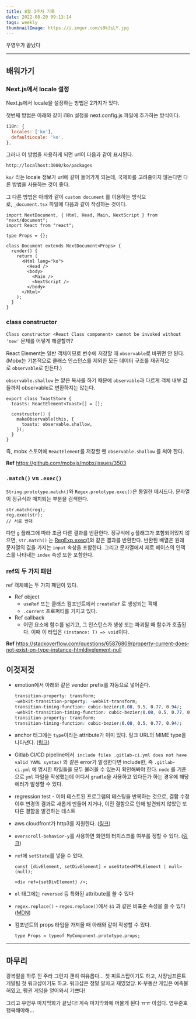```yaml
---
title: 8월 3주차 기록
date: 2022-08-20 09:13:14
tags: weekly
thumbnailImage: https://i.imgur.com/s9k3iLY.jpg
---
```


우영우가 끝났다

<!-- more -->

---

## 배워가기

### Next.js에서 locale 설정

Next.js에서 locale을 설정하는 방법은 2가지가 있다.

첫번째 방법은 아래와 같이 i18n 설정을 next.config.js 파일에 추가하는 방식이다.

```jsx
i18n: {
  locales: ['ko'],
  defaultLocale: 'ko',
},
```

그러나 이 방법을 사용하게 되면 url이 다음과 같이 표시된다.

`http://localhost:3000/ko/packages`

`ko/` 라는 locale 정보가 url에 같이 들어가게 되는데, 국제화를 고려중이지 않는다면 다른 방법을 사용하는 것이 좋다.

그 다른 방법은 아래와 같이 `custom document` 를 이용하는 방식으로, `_document.tsx` 파일에 다음과 같이 작성하는 것이다.

```tsx
import NextDocument, { Html, Head, Main, NextScript } from "next/document";
import React from "react";

type Props = {};

class Document extends NextDocument<Props> {
  render() {
    return (
      <Html lang="ko">
        <Head />
        <body>
          <Main />
          <NextScript />
        </body>
      </Html>
    );
  }
}
```

### class constructor

`Class constructor <React Class component> cannot be invoked without 'new'` 문제를 어떻게 해결할까?

React Element는 일반 객체이므로 변수에 저장할 때 `observable`로 바뀌면 안 된다. (Mobx는 기본적으로 클래스 인스턴스를 제외한 모든 데이터 구조를 재귀적으로 `observable`로 만든다.)

`observable.shallow` 는 얕은 복사를 하기 때문에 `observable`과 다르게 객체 내부 값들까지 observable로 변환하지는 않는다.

```tsx
export class ToastStore {
  toasts: ReactElement<Toast>[] = [];

  constructor() {
    makeObservable(this, {
      toasts: observable.shallow,
    });
  }
}
```

즉, mobx 스토어에 `ReactElement`를 저장할 땐 `observable.shallow` 를 써야 한다.

**Ref** <https://github.com/mobxjs/mobx/issues/3503>

### `.match()` vs `.exec()`

`String.prototype.match()`와 `Regex.prototype.exec()`은 동일한 메서드다. 문자열이 정규식과 매치되는 부분을 검색한다.

```tsx
str.match(reg);
reg.exec(str);
// 서로 반대
```

다만 `g` 플래그에 따라 조금 다른 결과를 반환한다. 정규식에 `g` 플래그가 포함되어있지 않으면, `str.match()` 는 [RegExp.exec()](https://developer.mozilla.org/ko/docs/Web/JavaScript/Reference/Global_Objects/RegExp/exec)와 같은 결과를 반환한다. 반환된 배열은 원래 문자열의 값을 가지는 `input` 속성을 포함한다. 그리고 문자열에서 제로 베이스의 인덱스를 나타내는 `index` 속성 또한 포함한다.

### ref의 두 가지 패턴

ref 객체에는 두 가지 패턴이 있다.

- Ref object
  - `useRef` 또는 클래스 컴포넌트에서 `createRef` 로 생성되는 객체
  - `.current` 프로퍼티를 가지고 있다.
- Ref callback
  - 어떤 요소에 함수를 넘기고, 그 인스턴스가 생성 또는 파괴될 때 함수가 호출된다. 이때 이 타입은 `(instance: T) => void`이다.

**Ref** <https://stackoverflow.com/questions/65876809/property-current-does-not-exist-on-type-instance-htmldivelement-null>

## 이것저것

- emotion에서 아래와 같은 vendor prefix를 자동으로 넣어준다.

  ```css
  transition-property: transform;
  -webkit-transition-property: -webkit-transform;
  transition-timing-function: cubic-bezier(0.08, 0.5, 0.77, 0.94);
  -webkit-transition-timing-function: cubic-bezier(0.08, 0.5, 0.77, 0.94);
  transition-property: transform;
  transition-timing-function: cubic-bezier(0.08, 0.5, 0.77, 0.94);
  ```

- anchor 태그에는 `type`이라는 attribute가 이미 있다. 링크 URL의 MIME type을 나타낸다. ([링크](https://developer.mozilla.org/ko/docs/Web/HTML/Element/a#attr-type))
- Gitlab CI/CD pipeline에서  `include files .gitlab-ci.yml does not have valid YAML syntax!` 와 같은 error가 발생한다면 include한, 즉 `.gitlab-ci.yml` 에 명시한 파일들을 모두 불러올 수 있는지 확인해봐야 한다. `node` 를 기준으로 `yml` 파일을 작성했는데 어디서 `gradle`을 사용하고 있다든가 하는 경우에 해당 에러가 발생할 수 있다.
- regression test - 이미 테스트된 프로그램의 테스팅을 반복하는 것으로, 결함 수정 이후 변경의 결과로 새롭게 만들어 지거나, 이전 결함으로 인해 발견되지 않았던 또 다른 결함을 발견하는 테스트
- aws cloudfront가 http3를 지원한다. ([링크](https://aws.amazon.com/blogs/aws/new-http-3-support-for-amazon-cloudfront/))
- `overscroll-behavior-y`를 사용하면 화면의 터치스크롤 여부를 정할 수 있다. ([링크](https://developer.mozilla.org/en-US/docs/Web/CSS/overscroll-behavior-y))
- `ref`에 `setState`를 넣을 수 있다.

  ```tsx
  const [divElement, setDivElement] = useState<HTMLElement | null>(null);

  <div ref={setDivElement} />;
  ```

- `ol` 태그에는 `reversed` 등 특화된 attribute를 쓸 수 있다
- `regex.replace()` - `regex.replace()`에서 `$1` 과 같은 비표준 속성을 쓸 수 있다 ([MDN](https://developer.mozilla.org/ko/docs/Web/JavaScript/Reference/Global_Objects/RegExp/n))
- 컴포넌트의 props 타입을 가져올 때 아래와 같이 작성할 수 있다.
  ```tsx
  type Props = typeof MyComponent.prototype.props;
  ```

---

## 마무리

광복절을 하루 낀 주라 그런지 괜히 여유롭다... 첫 피트스탑이기도 하고, 사장님프론트개발팀 첫 워크샵이기도 하고. 워크샵은 정말 알차고 재밌었당. K-부동산 게임은 예측불허였고, 펭귄 게임을 얻어와서 기쁘다!

그리고 우영우 마지막화가 끝났다! 계속 마지막화에 머물게 된다 ㅠㅠ 아쉽다. 영우준호 행복해야해...
